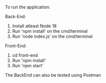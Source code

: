 To run the application:

Back-End:

1. Install atleast Node 18
2. Run 'npm install' on the cmd/terminal
3. Run 'node index.js' on the cmd/terminal

Front-End:

1. cd front-end
2. Run 'npm install'
3. Run 'npm start'

The BackEnd can also be tested using Postman

